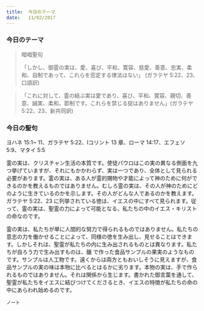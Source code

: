```yaml
---
title:  今日のテーマ
date:   11/02/2017
---
```


### 今日のテーマ

> <p>暗唱聖句</p>
> 「しかし、御霊の実は、愛、喜び、平和、寛容、慈愛、善意、忠実、柔和、自制であって、これらを否定する律法はない」	(ガラテヤ 5:22、23、口語訳)

>「これに対して、霊の結ぶ実は愛であり、喜び、平和、寛容、親切、善意、誠実、柔和、節制です。これらを禁じる掟はありません」(ガラテヤ 5:22、23、新共同訳)

### 今日の聖句

ヨハネ 15:1~ 11、ガラテヤ 5:22、Iコリント 13 章、ローマ 14:17、エフェソ 5:9、マタイ 5:5

 霊の実は、クリスチャン生活の本質です。使徒パウロはこの実の異なる側面を九つ挙げていますが、それにもかかわらず、実は一つであり、全体として見られる必要があります。霊の実は、ある人が霊的賜物や才能によって神のために何ができるのかを教えるものではありません。むしろ霊の実は、その人が神のためにどのように生きているのかを示します。その人がどんな人であるのかを教えます。ガラテヤ 5:22、23 に列挙されている徳は、イエスの中にすべて見られます。従って、霊の実は、聖霊の力によって可能となる、私たちの中のイエス・キリストの命なのです。

 霊の実は、私たちが単に人間的な努力で得られるものではありません。私たちの意志の力を働かせることによって、同様の徳を生み出し、見せることはできます。しかしそれは、聖霊が私たちの内に生み出されるものとは異なります。私たちが自ろう力で生み出すものは、鑞 で作った食品サンプルの果実のようなものです。サンプルは人工物です。遠くからは両方ともおいしそうに見えますが、食品サンプルの実の味は本物に比べるとはるかに劣ります。本物の実は、手で作られるものではありません。それは関係から生じます。書かれた御言葉を通して、聖霊が私たちをイエスに結びつけてくださるとき、イエスの特徴が私たちの命の中にあらわれ始めるのです。

`ノート`
